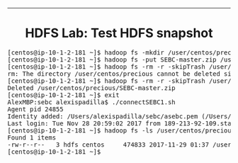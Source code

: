 ---
<div style="page-break-after: always;"></div>

# <center>HDFS Lab: Test HDFS snapshot
<pre class="prettyprint">[centos@ip-10-1-2-181 ~]$ hadoop fs -mkdir /user/centos/precious
[centos@ip-10-1-2-181 ~]$ hadoop fs -put SEBC-master.zip /user/centos/precious/
[centos@ip-10-1-2-181 ~]$ hadoop fs -rm -r -skipTrash /user/centos/precious
rm: The directory /user/centos/precious cannot be deleted since /user/centos/precious is snapshottable and already has snapshots
[centos@ip-10-1-2-181 ~]$ hadoop fs -rm -r -skipTrash /user/centos/precious/SEBC-master.zip
Deleted /user/centos/precious/SEBC-master.zip
[centos@ip-10-1-2-181 ~]$ exit
AlexMBP:sebc alexispadilla$ ./connectSEBC1.sh 
Agent pid 24855
Identity added: /Users/alexispadilla/sebc/asebc.pem (/Users/alexispadilla/sebc/asebc.pem)
Last login: Tue Nov 28 20:59:02 2017 from 189-213-92-109.static.axtel.net
[centos@ip-10-1-2-181 ~]$ hadoop fs -ls /user/centos/precious
Found 1 items
-rw-r--r--   3 hdfs centos     474833 2017-11-29 01:37 /user/centos/precious/SEBC-master.zip
[centos@ip-10-1-2-181 ~]$ 
</pre>